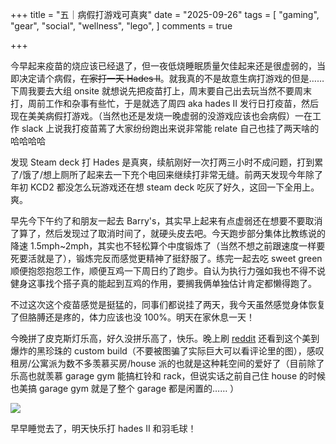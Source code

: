 +++
title = "五｜病假打游戏可真爽"
date = "2025-09-26"
tags = [
    "gaming",
    "gear",
    "social",
    "wellness",
    "lego",
]
comments = true

+++

今早起来疫苗的烧应该已经退了，但一夜低烧睡眠质量欠佳起来还是很虚弱的，当即决定请个病假，~~在家打一天 Hades II~~。就我真的不是故意生病打游戏的但是……下周我要去大组 onsite 就想说先把疫苗打上，周末要自己出去玩当然不要周末打，周前工作和杂事有些忙，于是就选了周四 aka hades II 发行日打疫苗，然后现在美美病假打游戏。（当然也还是发烧一晚虚弱的没游戏应该也会病假）一在工作 slack 上说我打疫苗蔫了大家纷纷跑出来说非常能 relate 自己也挂了两天啥的哈哈哈哈

发现 Steam deck 打 Hades 是真爽，续航刚好一次打两三小时不成问题，打到累了/饿了/想上厕所了起来去一下充个电回来继续打非常无缝。前两天发现今年除了年初 KCD2 都没怎么玩游戏还在想 steam deck 吃灰了好久，这回一下全用上。爽。

早先今下午约了和朋友一起去 Barry's，其实早上起来有点虚弱还在想要不要取消了算了，然后发现过了取消时间了，就硬头皮去吧。今天跑步部分集体比教练说的降速 1.5mph~2mph，其实也不轻松算个中度锻炼了（当然不想之前跟速度一样要死要活就是了），锻炼完反而感觉更精神了挺舒服了。练完一起去吃 sweet green 顺便抱怨抱怨工作，顺便互鸡一下周日约了跑步。自认为执行力强如我也不得不说健身这事找个搭子真的能起到互鸡的作用，要搁我俩单独估计肯定都懒得跑了。

不过这次这个疫苗感觉是挺猛的，同事们都说挂了两天，我今天虽然感觉身体恢复了但胳膊还是疼的，体力应该也没 100%。明天在家休息一天！

今晚拼了皮克斯灯乐高，好久没拼乐高了，快乐。晚上刷 [reddit](https://www.reddit.com/r/lego/comments/1nrbgjm/i_made_a_base_with_the_kraken_to_display_the_new/) 还看到这个美到爆炸的黑珍珠的 custom build（不要被图骗了实际巨大可以看评论里的图），感叹租房/公寓派为数不多羡慕买房/house 派的也就是这种耗空间的爱好了（目前除了乐高也就羡慕 garage gym 能搞杠铃和 rack，但说实话之前自己住 house 的时候也美搞 garage gym 就是了整个 garage 都是闲置的…… ）

![](https://i.redd.it/fdqh4lq4fkrf1.jpeg)

早早睡觉去了，明天快乐打 hades II 和羽毛球！